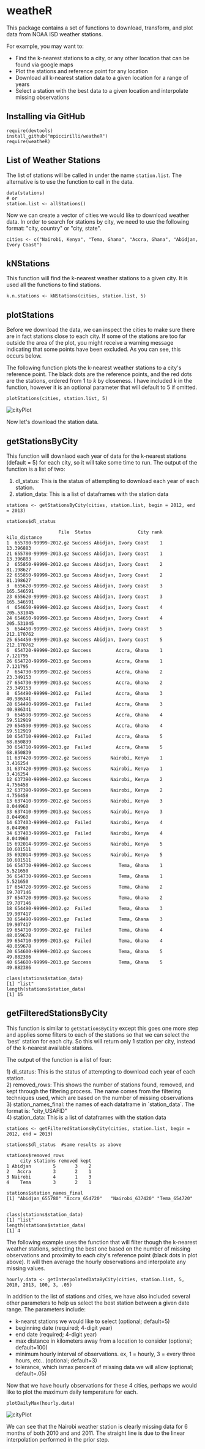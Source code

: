 weatheR
=======

This package contains a set of functions to download, transform, and plot data from NOAA ISD weather stations. 

For example, you may want to:
- Find the k-nearest stations to a city, or any other location that can be found via google maps
- Plot the stations and reference point for any location
- Download all k-nearest station data to a given location for a range of years
- Select a station with the best data to a given location and interpolate missing observations

Installing via GitHub
----- 

```{r}
require(devtools)
install_github("mpiccirilli/weatheR")
require(weatheR)
```

List of Weather Stations
-----
The list of stations will be called in under the name `station.list`.  The alternative is to use the function to call in the data. 
```{r}
data(stations)
# or
station.list <- allStations()
```

Now we can create a vector of cities we would like to download weather data.  In order to search for stations by city, we need to use the following format: "city, country" or "city, state". 

```{r}
cities <- c("Nairobi, Kenya", "Tema, Ghana", "Accra, Ghana", "Abidjan, Ivory Coast")
```

kNStations
-----
This function will find the k-nearest weather stations to a given city.  It is used all the functions to find stations. 
```{r}
k.n.stations <- kNStations(cities, station.list, 5)
```


plotStations
-----
Before we download the data, we can inspect the cities to make sure there are in fact stations close to each city. If some of the stations are too far outside the area of the plot, you might receive a warning message indicating that some points have been excluded.  As you can see, this occurs below.

The following function plots the k-nearest weather stations to a city's reference point.  The black dots are the reference points, and the red dots are the stations, ordered from 1 to *k* by closeness. I have included *k* in the function, however it is an optional parameter that will default to 5 if omitted. 


```{r, message=FALSE, warning=FALSE}
plotStations(cities, station.list, 5)
```
![cityPlot](https://github.com/mpiccirilli/weatheR/blob/master/images/cityPlot.png)


Now let's download the station data.  


getStationsByCity
-----
This function will downlaod each year of data for the k-nearest stations (default = 5) for each city, so it will take some time to run.  The output of the function is a list of two:<p>
1) dl_status:  This is the status of attempting to download each year of each station.<br>
2) station_data: This is a list of dataframes with the station data<br>

```{r}
stations <- getStationsByCity(cities, station.list, begin = 2012, end = 2013)

stations$dl_status

                   File  Status                 City rank kilo_distance
1  655780-99999-2012.gz Success Abidjan, Ivory Coast    1     13.396883
21 655780-99999-2013.gz Success Abidjan, Ivory Coast    1     13.396883
2  655850-99999-2012.gz Success Abidjan, Ivory Coast    2     81.198627
22 655850-99999-2013.gz Success Abidjan, Ivory Coast    2     81.198627
3  655620-99999-2012.gz Success Abidjan, Ivory Coast    3    165.546591
23 655620-99999-2013.gz Success Abidjan, Ivory Coast    3    165.546591
4  654650-99999-2012.gz Success Abidjan, Ivory Coast    4    205.531045
24 654650-99999-2013.gz Success Abidjan, Ivory Coast    4    205.531045
5  654450-99999-2012.gz Success Abidjan, Ivory Coast    5    212.170762
25 654450-99999-2013.gz Success Abidjan, Ivory Coast    5    212.170762
6  654720-99999-2012.gz Success         Accra, Ghana    1      7.121795
26 654720-99999-2013.gz Success         Accra, Ghana    1      7.121795
7  654730-99999-2012.gz Success         Accra, Ghana    2     23.349153
27 654730-99999-2013.gz Success         Accra, Ghana    2     23.349153
8  654490-99999-2012.gz  Failed         Accra, Ghana    3     40.986341
28 654490-99999-2013.gz  Failed         Accra, Ghana    3     40.986341
9  654590-99999-2012.gz Success         Accra, Ghana    4     59.512919
29 654590-99999-2013.gz Success         Accra, Ghana    4     59.512919
10 654710-99999-2012.gz  Failed         Accra, Ghana    5     68.850839
30 654710-99999-2013.gz  Failed         Accra, Ghana    5     68.850839
11 637420-99999-2012.gz Success       Nairobi, Kenya    1      3.416254
31 637420-99999-2013.gz Success       Nairobi, Kenya    1      3.416254
12 637390-99999-2012.gz Success       Nairobi, Kenya    2      4.756458
32 637390-99999-2013.gz Success       Nairobi, Kenya    2      4.756458
13 637410-99999-2012.gz Success       Nairobi, Kenya    3      8.044960
33 637410-99999-2013.gz Success       Nairobi, Kenya    3      8.044960
14 637403-99999-2012.gz  Failed       Nairobi, Kenya    4      8.044960
34 637403-99999-2013.gz  Failed       Nairobi, Kenya    4      8.044960
15 692014-99999-2012.gz Success       Nairobi, Kenya    5     10.601511
35 692014-99999-2013.gz Success       Nairobi, Kenya    5     10.601511
16 654730-99999-2012.gz Success          Tema, Ghana    1      5.521650
36 654730-99999-2013.gz Success          Tema, Ghana    1      5.521650
17 654720-99999-2012.gz Success          Tema, Ghana    2     19.707146
37 654720-99999-2013.gz Success          Tema, Ghana    2     19.707146
18 654490-99999-2012.gz  Failed          Tema, Ghana    3     19.907417
38 654490-99999-2013.gz  Failed          Tema, Ghana    3     19.907417
19 654710-99999-2012.gz  Failed          Tema, Ghana    4     48.059678
39 654710-99999-2013.gz  Failed          Tema, Ghana    4     48.059678
20 654600-99999-2012.gz Success          Tema, Ghana    5     49.882386
40 654600-99999-2013.gz Success          Tema, Ghana    5     49.882386

class(stations$station_data)
[1] "list"
length(stations$station_data)
[1] 15
```

getFilteredStationsByCity
-------
This function is similar to `getStationsByCity` except this goes one more step and applies some filters to each of the stations so that we can select the 'best' station for each city.  So this will return only 1 station per city, instead of the k-nearest available stations. 
<p>
The output of the function is a list of four:<p>
1) dl_status:  This is the status of attempting to download each year of each station.<br>
2) removed_rows: This shows the number of stations found, removed, and kept through the filtering process. The name comes from the filtering techniques used, which are based on the number of missing observations<br>
3) station_names_final: the names of each dataframe in `station_data`. The format is: "city_USAFID"<br>
4) station_data: This is a list of dataframes with the station data<br>

```{r}
stations <- getFilteredStationsByCity(cities, station.list, begin = 2012, end = 2013)

stations$dl_status  #same results as above

stations$removed_rows
     city stations removed kept
1 Abidjan        5       3    2
2   Accra        3       2    1
3 Nairobi        4       1    3
4    Tema        3       2    1

stations$station_names_final
[1] "Abidjan_655780" "Accra_654720"   "Nairobi_637420" "Tema_654720" 


class(stations$station_data)
[1] "list"
length(stations$station_data)
[1] 4

```


The following example uses the function that will filter though the k-nearest weather stations, selecting the best one based on the number of missing observations and proximity to each city's reference point (black dots in plot above). It will then average the hourly observations and interpolate any missing values. 

```{r, eval=FALSE}
hourly.data <- getInterpolatedDataByCity(cities, station.list, 5, 2010, 2013, 100, 3, .05)
```

In addition to the list of stations and cities, we have also included several other parameters to help us select the best station between a given date range.  The parameters include: 

- k-nearst stations we would like to select (optional; default=5)
- beginning date (required; 4-digit year)
- end date (required; 4-digit year)
- max distance in kilometers away from a location to consider (optional; default=100) 
- minimum hourly interval of observations. ex, 1 = hourly, 3 = every three hours, etc.. (optional; default=3)
- tolerance, which ismax percent of missing data we will allow (optional; default=.05)

Now that we have hourly observations for these 4 cities, perhaps we would like to plot the maximum daily temperature for each. 

```{r}
plotDailyMax(hourly.data)
```

![cityPlot](https://github.com/mpiccirilli/weatheR/blob/master/images/dailyMax.png)

We can see that the Nairobi weather station is clearly missing data for 6 months of both 2010 and and 2011.  The straight line is due to the linear interpolation performed in the prior step. 
